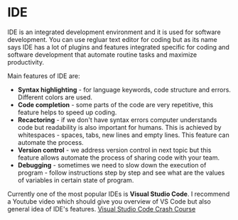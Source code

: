 # IDE

IDE is an integrated development environment and it is used for software development. You can use regluar text editor for coding but as its name says IDE has a lot of plugins and features integrated specific for coding and software development that automate routine tasks and maximize productivity.

Main features of IDE are:
- **Syntax highlighting** - for language keywords, code structure and errors. Different colors are used.
- **Code completion** - some parts of the code are very repetitive, this feature helps to speed up coding.
- **Recactoring** - if we don't have syntax errors computer understands code but readability is also important for humans. This is achieved by whitespaces - spaces, tabs, new lines and empty lines. This feature can automate the process.
- **Version control** - we address version control in next topic but this feature allows automate the process of sharing code with your team.
- **Debugging** - sometimes we need to slow down the execution of program - follow instructions step by step and see what are the values of variables in certain state of program.

Currently one of the most popular IDEs is **Visual Studio Code**. I recommend a Youtube video which should give you overview of VS Code but also general idea of IDE's features.
[Visual Studio Code Crash Course](https://www.youtube.com/watch?v=WPqXP_kLzpo)